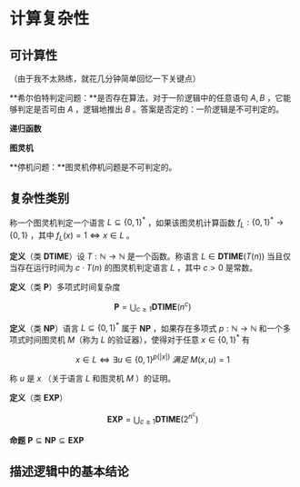 # 计算复杂性

## 可计算性
（由于我不太熟练，就花几分钟简单回忆一下关键点）

**希尔伯特判定问题：**是否存在算法，对于一阶逻辑中的任意语句 $A, B$ ，它能够判定是否可由 $A$ ，逻辑地推出 $B$ 。答案是否定的：一阶逻辑是不可判定的。

**递归函数**

**图灵机**

**停机问题：**图灵机停机问题是不可判定的。

## 复杂性类别

称一个图灵机判定一个语言 $L \subseteq \{ 0, 1 \}^*$ ，如果该图灵机计算函数 $f_L:\{0, 1\}^* \rightarrow \{0, 1\}$ ，其中 $f_L(x) = 1 \Leftrightarrow x \in L$ 。

**定义**（类 $\textbf{DTIME}$）设 $T: \mathbb{N} \rightarrow \mathbb{N}$ 是一个函数。称语言 $L \in \textbf{DTIME}(T(n))$ 当且仅当存在运行时间为 $c \cdot T(n)$ 的图灵机判定语言 $L$ ，其中 $c > 0$ 是常数。

**定义**（类 $\textbf{P}$）多项式时间复杂度

$$
\textbf{P} = \bigcup_{c \ge 1} \textbf{DTIME}(n^c)
$$

**定义**（类 $\textbf{NP}$）语言 $L \subseteq \{0, 1\}^*$ 属于 $\textbf{NP}$ ，如果存在多项式 $p: \mathbb{N} \rightarrow \mathbb{N}$ 和一个多项式时间图灵机 $M$（称为 $L$ 的验证器），使得对于任意 $x \in \{0, 1\}^*$ 有

$$
x \in L \Leftrightarrow \exists u \in \{0, 1\}^{p(|x|)}\ 满足\ M(x, u) = 1
$$

称 $u$ 是 $x$ （关于语言 $L$ 和图灵机 $M$ ）的证明。

**定义**（类 $\textbf{EXP}$）

$$
\textbf{EXP} = \bigcup_{c \ge 1} \textbf{DTIME}(2^{n^c})
$$

**命题** $\textbf{P} \subseteq \textbf{NP} \subseteq \textbf{EXP}$

## 描述逻辑中的基本结论

